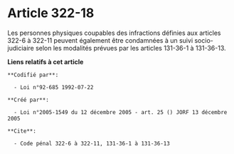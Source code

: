 # Article 322-18

Les personnes physiques coupables des infractions définies aux articles 322-6 à 322-11 peuvent également être condamnées à un
suivi socio-judiciaire selon les modalités prévues par les articles 131-36-1 à 131-36-13.

**Liens relatifs à cet article**

	**Codifié par**:

	  - Loi n°92-685 1992-07-22

	**Créé par**:

	  - Loi n°2005-1549 du 12 décembre 2005 - art. 25 () JORF 13 décembre 2005

	**Cite**:

	  - Code pénal 322-6 à 322-11, 131-36-1 à 131-36-13
